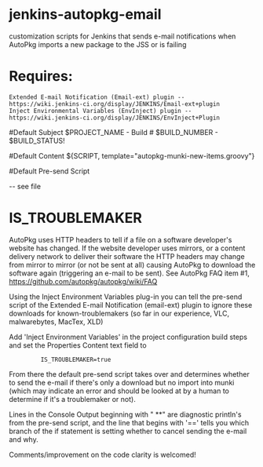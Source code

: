 # jenkins-autopkg-email
customization scripts for Jenkins that sends e-mail notifications when AutoPkg imports a new package to the JSS or is failing

# Requires:
    Extended E-mail Notification (Email-ext) plugin -- https://wiki.jenkins-ci.org/display/JENKINS/Email-ext+plugin
    Inject Environmental Variables (EnvInject) plugin -- https://wiki.jenkins-ci.org/display/JENKINS/EnvInject+Plugin
    
#Default Subject
$PROJECT_NAME - Build # $BUILD_NUMBER - $BUILD_STATUS!

#Default Content
${SCRIPT, template="autopkg-munki-new-items.groovy"}

#Default Pre-send Script

-- see file

# IS_TROUBLEMAKER

AutoPkg uses HTTP headers to tell if a file on a software developer's website has changed.  If the website developer uses mirrors, or a content delivery network to deliver their software the HTTP headers may change from mirror to mirror (or not be sent at all) causing AutoPkg to download the software again (triggering an e-mail to be sent).  See AutoPkg FAQ item #1, https://github.com/autopkg/autopkg/wiki/FAQ

Using the Inject Environment Variables plug-in you can tell the pre-send script of the Extended E-mail Notification (email-ext) plugin to ignore these downloads for known-troublemakers (so far in our experience, VLC, malwarebytes, MacTex, XLD)

Add 'Inject Environment Variables' in the project configuration build steps and set the Properties Content text field to 

             IS_TROUBLEMAKER=true

From there the default pre-send script takes over and determines whether to send the e-mail if there's only a download but no import into munki (which may indicate an error and should be looked at by a human to determine if it's a troublemaker or not).

Lines in the Console Output beginning with " **" are diagnostic println's from the pre-send script, and the line that begins with '==' tells you which branch of the if statement is setting whether to cancel sending the e-mail and why.

Comments/improvement on the code clarity is welcomed!
